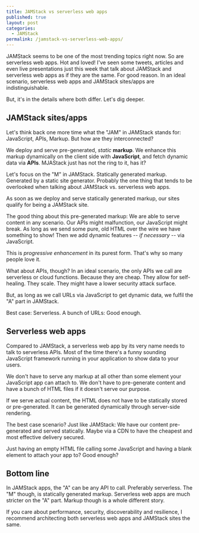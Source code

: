 ```yaml
---
title: JAMStack vs serverless web apps
published: true
layout: post
categories:
  - JAMStack
permalink: /jamstack-vs-serverless-web-apps/
---
```


JAMStack seems to be one of the most trending topics right now. So are serverless web apps. Hot and loved! I've seen some tweets, articles and even live presentations just this week that talk about JAMStack and serverless web apps as if they are the same. For good reason. In an ideal scenario, serverless web apps and JAMStack sites/apps are indistinguishable.

But, it's in the details where both differ. Let's dig deeper.

## JAMStack sites/apps

Let's think back one more time what the "JAM" in JAMStack stands for: JavaScript, APIs, Markup. But how are they interconnected?

We deploy and serve pre-generated, *static* **markup**. We enhance this markup dynamically on the client side with **JavaScript**, and fetch dynamic data via **APIs**. MJAStack just has not the ring to it, has it?

Let's focus on the "M" in JAMStack. Statically generated markup. Generated by a static site generator. Probably the one thing that tends to be overlooked when talking about JAMStack vs. serverless web apps.

As soon as we deploy and serve statically generated markup, our sites qualify for being a JAMStack site.

The good thing about this pre-generated markup: We are able to serve content in any scenario. Our APIs might malfunction, our JavaScript might break. As long as we send some pure, old HTML over the wire we have something to show! Then we add dynamic features -- *if necessary* -- via JavaScript.

This is *progressive enhancement* in its purest form. That's why so many people love it.

What about APIs, though? In an ideal scenario, the only APIs we call are serverless or cloud functions. Because they are cheap. They allow for self-healing. They scale. They might have a lower security attack surface.

But, as long as we call URLs via JavaScript to get dynamic data, we fulfil the "A" part in JAMStack.

Best case: Serverless. A bunch of URLs: Good enough.

## Serverless web apps

Compared to JAMStack, a serverless web app by its very name needs to talk to serverless APIs. Most of the time there's a funny sounding JavaScript framework running in your application to show data to your users.

We don't have to serve any markup at all other than some element your JavaScript app can attach to. We don't have to pre-generate content and have a bunch of HTML files if it doesn't serve our purpose.

If we serve actual content, the HTML does not have to be statically stored or pre-generated. It can be generated dynamically through server-side rendering.

The best case scenario? Just like JAMStack: We have our content pre-generated and served statically. Maybe via a CDN to have the cheapest and most effective delivery secured.

Just having an empty HTML file calling some JavaScript and having a blank element to attach your app to? Good enough?

## Bottom line

In JAMStack apps, the "A" can be any API to call. Preferably serverless. The "M" though, is statically generated markup. Serverless web apps are much stricter on the "A" part. Markup though is a whole different story.

If you care about performance, security, discoverability and resilience, I recommend architecting both serverless web apps and JAMStack sites the same.
